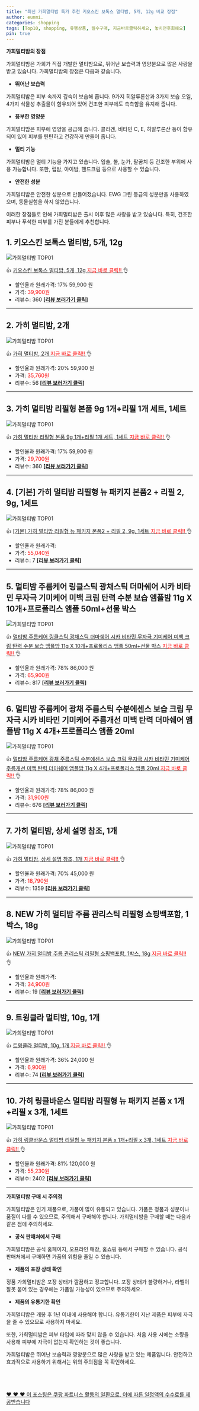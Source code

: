 ```yaml
---
title: "최신 가희멀티밤 특가 추천 키오스킨 보톡스 멀티밤, 5개, 12g 비교 장점"
author: eunmi.
categories: shopping
tags: [Top10, shopping, 유행상품, 필수구매, 지금바로클릭하세요, 놓치면후회해요]
pin: true
---
```

**가희멀티밤의 장점**

가희멀티밤은 가희가 직접 개발한 멀티밤으로, 뛰어난 보습력과 영양분으로 많은 사랑을 받고 있습니다. 가희멀티밤의 장점은 다음과 같습니다.

* **뛰어난 보습력**

가희멀티밤은 피부 속까지 깊숙이 보습해 줍니다. 9가지 히알루론산과 3가지 보습 오일, 4가지 식물성 추출물이 함유되어 있어 건조한 피부에도 촉촉함을 유지해 줍니다.

* **풍부한 영양분**

가희멀티밤은 피부에 영양을 공급해 줍니다. 콜라겐, 비타민 C, E, 히알루론산 등이 함유되어 있어 피부를 탄탄하고 건강하게 만들어 줍니다.

* **멀티 기능**

가희멀티밤은 멀티 기능을 가지고 있습니다. 입술, 볼, 눈가, 팔꿈치 등 건조한 부위에 사용 가능합니다. 또한, 립밤, 아이밤, 핸드크림 등으로 사용할 수 있습니다.

* **안전한 성분**

가희멀티밤은 안전한 성분으로 만들어졌습니다. EWG 그린 등급의 성분만을 사용하였으며, 동물실험을 하지 않았습니다.

이러한 장점들로 인해 가희멀티밤은 출시 이후 많은 사랑을 받고 있습니다. 특히, 건조한 피부나 푸석한 피부를 가진 분들에게 추천합니다.

   

## 1. 키오스킨 보톡스 멀티밤, 5개, 12g

![가희멀티밤 TOP01](https://thumbnail10.coupangcdn.com/thumbnails/remote/230x230ex/image/vendor_inventory/e877/f98d1cbf11ab00997d3207df64d75410863911b71d602a6d33bc30d1444a.jpg)


👍 [키오스킨 보톡스 멀티밤, 5개, 12g <font color=red> 지금 바로 클릭!! </font> ](https://link.coupang.com/re/AFFSDP?lptag=AF3617701&subid=GithubCoopas&pageKey=7110242660&traceid=V0-153&itemId=19041910364&vendorItemId=82992926028) 👌 


- 할인율과 원래가격: 17%  59,900   원
- 가격: <span style='color:red'>39,900원</span>
- 리뷰수: 360  [**[리뷰 보러가기 클릭]**](https://link.coupang.com/re/AFFSDP?lptag=AF3617701&subid=GithubCoopas&pageKey=7110242660&traceid=V0-153&itemId=19041910364&vendorItemId=82992926028)

---


   

## 2. 가히 멀티밤, 2개

![가희멀티밤 TOP01](https://thumbnail10.coupangcdn.com/thumbnails/remote/230x230ex/image/vendor_inventory/3ebb/21e3051c7683b5234eed5b48941ca12603ae8f448c3cfeb055e919c7633c.png)


👍 [가히 멀티밤, 2개 <font color=red> 지금 바로 클릭!! </font> ](https://link.coupang.com/re/AFFSDP?lptag=AF3617701&subid=GithubCoopas&pageKey=6718856072&traceid=V0-153&itemId=19665445619&vendorItemId=87426235167) 👌 


- 할인율과 원래가격: 20%  59,900   원
- 가격: <span style='color:red'>35,760원</span>
- 리뷰수: 56  [**[리뷰 보러가기 클릭]**](https://link.coupang.com/re/AFFSDP?lptag=AF3617701&subid=GithubCoopas&pageKey=6718856072&traceid=V0-153&itemId=19665445619&vendorItemId=87426235167)

---


   

## 3. 가히 멀티밤 리필형 본품 9g 1개+리필 1개 세트, 1세트

![가희멀티밤 TOP01](https://thumbnail10.coupangcdn.com/thumbnails/remote/230x230ex/image/vendor_inventory/3990/cc9d618d07fde9b4dd193c8c86b38f67fc6e0e75c3d64baafc399add5e87.jpg)


👍 [가히 멀티밤 리필형 본품 9g 1개+리필 1개 세트, 1세트 <font color=red> 지금 바로 클릭!! </font> ](https://link.coupang.com/re/AFFSDP?lptag=AF3617701&subid=GithubCoopas&pageKey=7090727475&traceid=V0-153&itemId=17668949024&vendorItemId=84970543980) 👌 


- 할인율과 원래가격: 17%  59,900   원
- 가격: <span style='color:red'>29,700원</span>
- 리뷰수: 360  [**[리뷰 보러가기 클릭]**](https://link.coupang.com/re/AFFSDP?lptag=AF3617701&subid=GithubCoopas&pageKey=7090727475&traceid=V0-153&itemId=17668949024&vendorItemId=84970543980)

---


   

## 4. [기본] 가히 멀티밤 리필형 뉴 패키지 본품2 + 리필 2, 9g, 1세트

![가희멀티밤 TOP01](https://thumbnail10.coupangcdn.com/thumbnails/remote/230x230ex/image/vendor_inventory/0a79/7c9930f4b81b6b751646c42d3bc20670444960a61e358972e897eac58b09.jpg)


👍 [[기본] 가히 멀티밤 리필형 뉴 패키지 본품2 + 리필 2, 9g, 1세트 <font color=red> 지금 바로 클릭!! </font> ](https://link.coupang.com/re/AFFSDP?lptag=AF3617701&subid=GithubCoopas&pageKey=7077245788&traceid=V0-153&itemId=17594510706&vendorItemId=87552741536) 👌 


- 할인율과 원래가격: 
- 가격: <span style='color:red'>55,040원</span>
- 리뷰수: 7  [**[리뷰 보러가기 클릭]**](https://link.coupang.com/re/AFFSDP?lptag=AF3617701&subid=GithubCoopas&pageKey=7077245788&traceid=V0-153&itemId=17594510706&vendorItemId=87552741536)

---


   

## 5. 멀티밤 주름케어 링클스틱 광채스틱 더마쉐어 시카 비타민 무자극 기미케어 미백 크림 탄력 수분 보습 앰플밤 11g X 10개+프로폴리스 앰플 50ml+선물 박스

![가희멀티밤 TOP01](https://thumbnail10.coupangcdn.com/thumbnails/remote/230x230ex/image/vendor_inventory/a788/e8bf131a51ea5f693be2b4a236ad1f2ccb27cb463165310b574efa139d2b.jpg)


👍 [멀티밤 주름케어 링클스틱 광채스틱 더마쉐어 시카 비타민 무자극 기미케어 미백 크림 탄력 수분 보습 앰플밤 11g X 10개+프로폴리스 앰플 50ml+선물 박스 <font color=red> 지금 바로 클릭!! </font> ](https://link.coupang.com/re/AFFSDP?lptag=AF3617701&subid=GithubCoopas&pageKey=7473851130&traceid=V0-153&itemId=19507213826&vendorItemId=81036566565) 👌 


- 할인율과 원래가격: 78%  86,000   원
- 가격: <span style='color:red'>65,900원</span>
- 리뷰수: 817  [**[리뷰 보러가기 클릭]**](https://link.coupang.com/re/AFFSDP?lptag=AF3617701&subid=GithubCoopas&pageKey=7473851130&traceid=V0-153&itemId=19507213826&vendorItemId=81036566565)

---


   

## 6. 멀티밤 주름케어 광채 주름스틱 수분에센스 보습 크림 무자극 시카 비타민 기미케어 주름개선 미백 탄력 더마쉐어 앰플밤 11g X 4개+프로폴리스 앰플 20ml

![가희멀티밤 TOP01](https://thumbnail9.coupangcdn.com/thumbnails/remote/230x230ex/image/vendor_inventory/0b7f/63845bad5611e398b78611176b9272b1ef460f9beed05d851c9a79bd60ff.jpg)


👍 [멀티밤 주름케어 광채 주름스틱 수분에센스 보습 크림 무자극 시카 비타민 기미케어 주름개선 미백 탄력 더마쉐어 앰플밤 11g X 4개+프로폴리스 앰플 20ml <font color=red> 지금 바로 클릭!! </font> ](https://link.coupang.com/re/AFFSDP?lptag=AF3617701&subid=GithubCoopas&pageKey=6645125011&traceid=V0-153&itemId=15206189325&vendorItemId=80436117681) 👌 


- 할인율과 원래가격: 78%  86,000   원
- 가격: <span style='color:red'>31,900원</span>
- 리뷰수: 676  [**[리뷰 보러가기 클릭]**](https://link.coupang.com/re/AFFSDP?lptag=AF3617701&subid=GithubCoopas&pageKey=6645125011&traceid=V0-153&itemId=15206189325&vendorItemId=80436117681)

---


   

## 7. 가히 멀티밤, 상세 설명 참조, 1개

![가희멀티밤 TOP01](https://thumbnail7.coupangcdn.com/thumbnails/remote/230x230ex/image/vendor_inventory/2488/709109cae1678b28ac28a96a5e397f17f40ace3bdb3381140835771ad1ee.jpg)


👍 [가히 멀티밤, 상세 설명 참조, 1개 <font color=red> 지금 바로 클릭!! </font> ](https://link.coupang.com/re/AFFSDP?lptag=AF3617701&subid=GithubCoopas&pageKey=6718856072&traceid=V0-153&itemId=11637726111&vendorItemId=87437792020) 👌 


- 할인율과 원래가격: 70%  45,000   원
- 가격: <span style='color:red'>18,790원</span>
- 리뷰수: 1359  [**[리뷰 보러가기 클릭]**](https://link.coupang.com/re/AFFSDP?lptag=AF3617701&subid=GithubCoopas&pageKey=6718856072&traceid=V0-153&itemId=11637726111&vendorItemId=87437792020)

---


   

## 8. NEW 가히 멀티밤 주름 관리스틱 리필형 쇼핑백포함, 1박스, 18g

![가희멀티밤 TOP01](https://thumbnail7.coupangcdn.com/thumbnails/remote/230x230ex/image/vendor_inventory/a74a/9431906f192180e6632c4a4916ccd14fb89a60bfe649e57576a0bc05ae6f.jpg)


👍 [NEW 가히 멀티밤 주름 관리스틱 리필형 쇼핑백포함, 1박스, 18g <font color=red> 지금 바로 클릭!! </font> ](https://link.coupang.com/re/AFFSDP?lptag=AF3617701&subid=GithubCoopas&pageKey=7558755259&traceid=V0-153&itemId=19909055761&vendorItemId=87009005146) 👌 


- 할인율과 원래가격: 
- 가격: <span style='color:red'>34,900원</span>
- 리뷰수: 19  [**[리뷰 보러가기 클릭]**](https://link.coupang.com/re/AFFSDP?lptag=AF3617701&subid=GithubCoopas&pageKey=7558755259&traceid=V0-153&itemId=19909055761&vendorItemId=87009005146)

---


   

## 9. 트윙클라 멀티밤, 10g, 1개

![가희멀티밤 TOP01](https://thumbnail9.coupangcdn.com/thumbnails/remote/230x230ex/image/retail/images/558729379124267-958c10c8-ba81-46be-92df-3b5b85b280f0.jpg)


👍 [트윙클라 멀티밤, 10g, 1개 <font color=red> 지금 바로 클릭!! </font> ](https://link.coupang.com/re/AFFSDP?lptag=AF3617701&subid=GithubCoopas&pageKey=7595373071&traceid=V0-153&itemId=14869290666&vendorItemId=82108334248) 👌 


- 할인율과 원래가격: 36%  24,000   원
- 가격: <span style='color:red'>6,900원</span>
- 리뷰수: 74  [**[리뷰 보러가기 클릭]**](https://link.coupang.com/re/AFFSDP?lptag=AF3617701&subid=GithubCoopas&pageKey=7595373071&traceid=V0-153&itemId=14869290666&vendorItemId=82108334248)

---


   

## 10. 가히 링클바운스 멀티밤 리필형 뉴 패키지 본품 x 1개+리필 x 3개, 1세트

![가희멀티밤 TOP01](https://thumbnail10.coupangcdn.com/thumbnails/remote/230x230ex/image/vendor_inventory/e903/e5e4a42e90945daed60cf4cbaabcb397b98b0df2ca1b0b2c4d48f7f5fc7b.jpg)


👍 [가히 링클바운스 멀티밤 리필형 뉴 패키지 본품 x 1개+리필 x 3개, 1세트 <font color=red> 지금 바로 클릭!! </font> ](https://link.coupang.com/re/AFFSDP?lptag=AF3617701&subid=GithubCoopas&pageKey=7183697287&traceid=V0-153&itemId=18122544931&vendorItemId=84994790481) 👌 


- 할인율과 원래가격: 81%  120,000   원
- 가격: <span style='color:red'>55,230원</span>
- 리뷰수: 2402  [**[리뷰 보러가기 클릭]**](https://link.coupang.com/re/AFFSDP?lptag=AF3617701&subid=GithubCoopas&pageKey=7183697287&traceid=V0-153&itemId=18122544931&vendorItemId=84994790481)

---
**가희멀티밤 구매 시 주의점**

가희멀티밤은 인기 제품으로, 가품이 많이 유통되고 있습니다. 가품은 정품과 성분이나 품질이 다를 수 있으므로, 주의해서 구매해야 합니다. 가희멀티밤을 구매할 때는 다음과 같은 점에 주의하세요.

* **공식 판매처에서 구매**

가희멀티밤은 공식 홈페이지, 오프라인 매장, 홈쇼핑 등에서 구매할 수 있습니다. 공식 판매처에서 구매하면 가품의 위험을 줄일 수 있습니다.

* **제품의 포장 상태 확인**

정품 가희멀티밤은 포장 상태가 깔끔하고 정교합니다. 포장 상태가 불량하거나, 라벨이 잘못 붙어 있는 경우에는 가품일 가능성이 있으므로 주의하세요.

* **제품의 유통기한 확인**

가희멀티밤은 개봉 후 1년 이내에 사용해야 합니다. 유통기한이 지난 제품은 피부에 자극을 줄 수 있으므로 사용하지 마세요.

또한, 가희멀티밤은 피부 타입에 따라 맞지 않을 수 있습니다. 처음 사용 시에는 소량을 사용해 피부에 자극이 없는지 확인하는 것이 좋습니다.

가희멀티밤은 뛰어난 보습력과 영양분으로 많은 사랑을 받고 있는 제품입니다. 안전하고 효과적으로 사용하기 위해서는 위의 주의점을 꼭 확인하세요.<br><br><br><br><br> [ ❤ ❤ ❤ 이 포스팅은 쿠팡 파트너스 활동의 일환으로, 이에 따른 일정액의 수수료를 제공받습니다](https://link.coupang.com/a/bcEFyh)